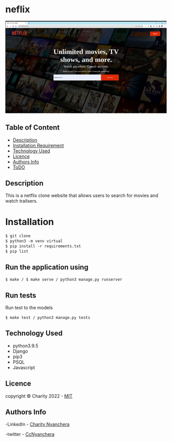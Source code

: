 
# neflix

<img src="./images/bg.png">

<br>

## Table of Content

- [Description](#description)
- [Installation Requirement](#Installation)
- [Technology Used](#technology-used)
- [Licence](#licence)
- [Authors Info](#author-Info)
- [ToDO](#To-Do)


## Description

This is a netflix clone website that allows users to search for movies and watch trailsers.

#  Installation 

```
$ git clone
$ python3 -m venv virtual 
$ pip install -r requirements.txt
$ pip list 

```

## Run the application using 

```
$ make / $ make serve / python3 manage.py runserver
```
## Run tests

Run test to the models
```
$ make test / python3 manage.py tests
```


## Technology Used

<ul>
<li>
python3.9.5
 </li>
  <li>
Django 
 </li>
<li>
pip3
</li>
<li>
PSQL 
</li>
<li>
Javascript
</li>
</ul>


## Licence

   copyright © Charity 2022 - <a href="#"> MIT </a>

## Authors Info

-LinkedIn - [Charity Nyanchera](https://www.linkedin.com/in/charitynyanchera)

-twitter - [CcNyanchera](https://twitter.com/CcNyanchera)


